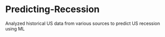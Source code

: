 # Predicting-Recession
Analyzed historical US data from various sources to predict US recession using ML
